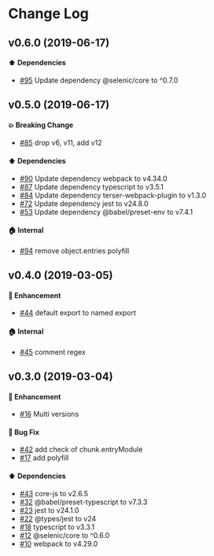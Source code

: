 # Change Log

## v0.6.0 (2019-06-17)

#### :arrow_up: Dependencies

- [#95](https://github.com/mkwtys/selenic-webpack-plugin/pull/95) Update dependency @selenic/core to ^0.7.0

## v0.5.0 (2019-06-17)

#### :boom: Breaking Change

- [#85](https://github.com/mkwtys/selenic-webpack-plugin/pull/85) drop v6, v11, add v12

#### :arrow_up: Dependencies

- [#90](https://github.com/mkwtys/selenic-webpack-plugin/pull/90) Update dependency webpack to v4.34.0
- [#87](https://github.com/mkwtys/selenic-webpack-plugin/pull/87) Update dependency typescript to v3.5.1
- [#84](https://github.com/mkwtys/selenic-webpack-plugin/pull/84) Update dependency terser-webpack-plugin to v1.3.0
- [#72](https://github.com/mkwtys/selenic-webpack-plugin/pull/72) Update dependency jest to v24.8.0
- [#53](https://github.com/mkwtys/selenic-webpack-plugin/pull/53) Update dependency @babel/preset-env to v7.4.1

#### :house: Internal

- [#94](https://github.com/mkwtys/selenic-webpack-plugin/pull/94) remove object.entries polyfill

## v0.4.0 (2019-03-05)

#### :rocket: Enhancement

- [#44](https://github.com/mkwtys/selenic-webpack-plugin/pull/44) default export to named export

#### :house: Internal

- [#45](https://github.com/mkwtys/selenic-webpack-plugin/pull/45) comment regex

## v0.3.0 (2019-03-04)

#### :rocket: Enhancement

- [#16](https://github.com/mkwtys/selenic-webpack-plugin/pull/16) Multi versions

#### :bug: Bug Fix

- [#42](https://github.com/mkwtys/selenic-webpack-plugin/pull/42) add check of chunk.entryModule
- [#17](https://github.com/mkwtys/selenic-webpack-plugin/pull/17) add polyfill

#### :arrow_up: Dependencies

- [#43](https://github.com/mkwtys/selenic-webpack-plugin/pull/43) core-js to v2.6.5
- [#32](https://github.com/mkwtys/selenic-webpack-plugin/pull/32) @babel/preset-typescript to v7.3.3
- [#23](https://github.com/mkwtys/selenic-webpack-plugin/pull/23) jest to v24.1.0
- [#22](https://github.com/mkwtys/selenic-webpack-plugin/pull/22) @types/jest to v24
- [#18](https://github.com/mkwtys/selenic-webpack-plugin/pull/18) typescript to v3.3.1
- [#12](https://github.com/mkwtys/selenic-webpack-plugin/pull/12) @selenic/core to ^0.6.0
- [#10](https://github.com/mkwtys/selenic-webpack-plugin/pull/10) webpack to v4.29.0
